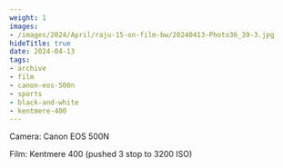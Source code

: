```yaml
---
weight: 1
images:
- /images/2024/April/raju-15-on-film-bw/20240413-Photo36_39-3.jpg
hideTitle: true
date: 2024-04-13
tags:
- archive
- film
- canon-eos-500n
- sports
- black-and-white
- kentmere-400
---
```


Camera: Canon EOS 500N

Film: Kentmere 400 (pushed 3 stop to 3200 ISO)